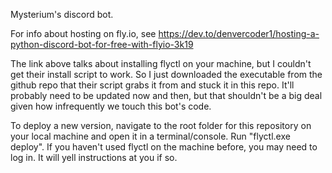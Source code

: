 Mysterium's discord bot.

For info about hosting on fly.io, see https://dev.to/denvercoder1/hosting-a-python-discord-bot-for-free-with-flyio-3k19

The link above talks about installing flyctl on your machine, but I couldn't get their install script to work. So I just downloaded the executable from the github repo that their script grabs it from and stuck it in this repo. It'll probably need to be updated now and then, but that shouldn't be a big deal given how infrequently we touch this bot's code.

To deploy a new version, navigate to the root folder for this repository on your local machine and open it in a terminal/console. Run "flyctl.exe deploy". If you haven't used flyctl on the machine before, you may need to log in. It will yell instructions at you if so.
